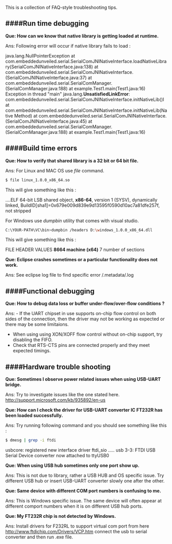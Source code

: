 This is a collection of FAQ-style troubleshooting tips.


####Run time debugging
---

**Que: How can we know that native library is getting loaded at runtime.**

Ans: Following error will occur if native library fails to load :

java.lang.NullPointerException
	at com.embeddedunveiled.serial.SerialComJNINativeInterface.loadNativeLibrary(SerialComJNINativeInterface.java:138)
	at com.embeddedunveiled.serial.SerialComJNINativeInterface.<clinit>(SerialComJNINativeInterface.java:37)
	at com.embeddedunveiled.serial.SerialComManager.<init>(SerialComManager.java:188)
	at example.Test1.main(Test1.java:16)
Exception in thread "main" java.lang.**UnsatisfiedLinkError**: com.embeddedunveiled.serial.SerialComJNINativeInterface.initNativeLib()I
	at com.embeddedunveiled.serial.SerialComJNINativeInterface.initNativeLib(Native Method)
	at com.embeddedunveiled.serial.SerialComJNINativeInterface.<init>(SerialComJNINativeInterface.java:45)
	at com.embeddedunveiled.serial.SerialComManager.<init>(SerialComManager.java:188)
	at example.Test1.main(Test1.java:16)
	


####Build time errors
---

**Que: How to verify that shared library is a 32 bit or 64 bit file.**

Ans: For Linux and MAC OS use *file* command.
   ```sh
   $ file linux_1.0.0_x86_64.so
   ```
This will give something like this :

....ELF 64-bit LSB shared object, **x86-64**, version 1 (SYSV), dynamically linked, BuildID[sha1]=0x679e009d839e9d13595f0590d10ac7a81dfe257f, not stripped

For Windows use *dumpbin* utility that comes with visual studio.
   ```sh
   C:\YOUR-PATH\VC\bin>dumpbin /headers D:\windows_1.0.0_x86_64.dll
   ```
This will give something like this :

FILE HEADER VALUES
            **8664 machine (x64)**
               7 number of sections
               
**Que: Eclipse crashes sometimes or a particular functionality does not work.**

Ans: See eclipse log file to find specific error <YOUR-WORKSPACE>/.metadata/.log
               

####Functional debugging
---

**Que: How to debug data loss or buffer under-flow/over-flow conditions ?**

Ans: - If the UART chipset in use supports on-chip flow control on both sides of the connection, 
  then the driver may not be working as expected or there may be some limitaions.
  - When using using XON/XOFF flow control without on-chip support, try disabling the FIFO.
  - Check that RTS-CTS pins are connected properly and they meet expected timings.
  
  

####Hardware trouble shooting
---

**Que: Sometimes I observe power related issues when using USB-UART bridge.**

Ans: Try to investigate issues like the one stated here.
     http://support.microsoft.com/kb/935892/en-us
     
**Que: How can I check the driver for USB-UART converter IC FT232R has been loaded successfully.**

Ans: Try running following command and you should see something like this :
   ```sh
   $ dmesg | grep -i ftdi
   ```
usbcore: registered new interface driver ftdi_sio
.....
usb 3-3: FTDI USB Serial Device converter now attached to ttyUSB0

**Que: When using USB hub sometimes only one port show up.**

Ans: This is not due to library, rather a USB HUB and OS specific issue. Try different USB hub or insert USB-UART converter slowly one after the other.

**Que: Same device with different COM port numbers is confusing to me.**

Ans: This is Windows specific issue. The same device will often appear at different comport numbers when it is on different USB hub ports.

**Que: My FT232R chip is not detected by Windows.**

Ans: Install drivers for F232RL to support virtual com port from here http://www.ftdichip.com/Drivers/VCP.htm
connect the usb to serial converter and then run .exe file.
